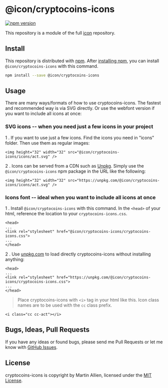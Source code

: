 # @icon/cryptocoins-icons

[![npm version](https://img.shields.io/npm/v/@icon/cryptocoins-icons.svg)](https://www.npmjs.org/package/@icon/cryptocoins-icons)

This repository is a module of the full [icon][icon] repository.

## Install

This repository is distributed with [npm]. After [installing npm][install-npm], you can install `@icon/cryptocoins-icons` with this command.

```bash
npm install --save @icon/cryptocoins-icons
```

## Usage

There are many ways/formats of how to use cryptocoins-icons. The fastest and recommended way is via SVG directly. Or use the webfont version if you want to include all icons at once:

### SVG icons -- when you need just a few icons in your project

1 . If you want to use just a few icons. Find the icons you need in "icons" folder. Then use them as regular images:

```
<img height="32" width="32" src="@icon/cryptocoins-icons/icons/act.svg" />
```

2 . Icons can be served from a CDN such as [Unpkg][Unpkg]. Simply use the `@icon/cryptocoins-icons` npm package in the URL like the following:

```
<img height="32" width="32" src="https://unpkg.com/@icon/cryptocoins-icons/icons/act.svg" />
```

### Icons font -- ideal when you want to include all icons at once

1 . Install `@icon/cryptocoins-icons` with this command. In the `<head>` of your html, reference the location to your `cryptocoins-icons.css`.

```
<head>
...
<link rel="stylesheet" href="@icon/cryptocoins-icons/cryptocoins-icons.css">
...
</head>
```

2 . Use [unpkg.com][Unpkg] to load directly cryptocoins-icons without installing anything:

```
<head>
...
<link rel="stylesheet" href="https://unpkg.com/@icon/cryptocoins-icons/cryptocoins-icons.css">
...
</head>
```

> Place cryptocoins-icons with `<i>` tag in your html like this. Icon class names are to be used with the `cc` class prefix.

```
<i class="cc cc-act"></i>
```


## Bugs, Ideas, Pull Requests

If you have any ideas or found bugs, please send me Pull Requests or let me know with [GitHub Issues][github issues].

## License

cryptocoins-icons is copyright by Martin Allien, licensed under the [MIT License][license].

[license]: https://creativecommons.org/publicdomain/zero/1.0/
[icon]: https://github.com/thecreation/icons
[npm]: https://www.npmjs.com/
[install-npm]: https://docs.npmjs.com/getting-started/installing-node
[sass]: http://sass-lang.com/
[github issues]: https://github.com/thecreation/icons/issues
[Unpkg]: https://unpkg.com